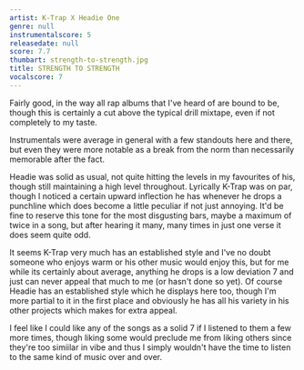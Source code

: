 ```yaml
---
artist: K-Trap X Headie One
genre: null
instrumentalscore: 5
releasedate: null
score: 7.7
thumbart: strength-to-strength.jpg
title: STRENGTH TO STRENGTH
vocalscore: 7
---
```


Fairly good, in the way all rap albums that I've heard of are bound to be, though this is certainly a cut above the typical drill mixtape, even if not completely to my taste.

Instrumentals were average in general with a few standouts here and there, but even they were more notable as a break from the norm than necessarily memorable after the fact. 

Headie was solid as usual, not quite hitting the levels in my favourites of his, though still maintaining a high level throughout. Lyrically K-Trap was on par, though I noticed a certain upward inflection he has whenever he drops a punchline which does become a little peculiar if not just annoying. It'd be fine to reserve this tone for the most disgusting bars, maybe a maximum of twice in a song, but after hearing it many, many times in just one verse it does seem quite odd. 

It seems K-Trap very much has an established style and I've no doubt someone who enjoys warm or his other music would enjoy this, but for me while its certainly about average, anything he drops is a low deviation 7 and just can never appeal that much to me (or hasn't done so yet). Of course Headie has an established style which he displays here too, though I'm more partial to it in the first place and obviously he has all his variety in his other projects which makes for extra appeal. 

I feel like I could like any of the songs as a solid 7 if I listened to them a few more times, though liking some would preclude me from liking others since they're too simiilar in vibe and thus I simply wouldn't have the time to listen to the same kind of music over and over.